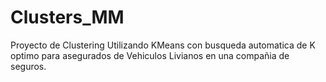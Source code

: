 # Clusters_MM
Proyecto de Clustering Utilizando KMeans con busqueda automatica de K optimo para asegurados de Vehiculos Livianos en una compañia de seguros.
